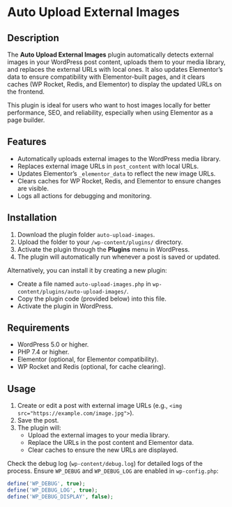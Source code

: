 # Auto Upload External Images

## Description
The **Auto Upload External Images** plugin automatically detects external images in your WordPress post content, uploads them to your media library, and replaces the external URLs with local ones. It also updates Elementor’s data to ensure compatibility with Elementor-built pages, and it clears caches (WP Rocket, Redis, and Elementor) to display the updated URLs on the frontend.

This plugin is ideal for users who want to host images locally for better performance, SEO, and reliability, especially when using Elementor as a page builder.

## Features
- Automatically uploads external images to the WordPress media library.
- Replaces external image URLs in `post_content` with local URLs.
- Updates Elementor’s `_elementor_data` to reflect the new image URLs.
- Clears caches for WP Rocket, Redis, and Elementor to ensure changes are visible.
- Logs all actions for debugging and monitoring.

## Installation
1. Download the plugin folder `auto-upload-images`.
2. Upload the folder to your `/wp-content/plugins/` directory.
3. Activate the plugin through the **Plugins** menu in WordPress.
4. The plugin will automatically run whenever a post is saved or updated.

Alternatively, you can install it by creating a new plugin:
- Create a file named `auto-upload-images.php` in `wp-content/plugins/auto-upload-images/`.
- Copy the plugin code (provided below) into this file.
- Activate the plugin in WordPress.

## Requirements
- WordPress 5.0 or higher.
- PHP 7.4 or higher.
- Elementor (optional, for Elementor compatibility).
- WP Rocket and Redis (optional, for cache clearing).

## Usage
1. Create or edit a post with external image URLs (e.g., `<img src="https://example.com/image.jpg">`).
2. Save the post.
3. The plugin will:
   - Upload the external images to your media library.
   - Replace the URLs in the post content and Elementor data.
   - Clear caches to ensure the new URLs are displayed.

Check the debug log (`wp-content/debug.log`) for detailed logs of the process. Ensure `WP_DEBUG` and `WP_DEBUG_LOG` are enabled in `wp-config.php`:
```php
define('WP_DEBUG', true);
define('WP_DEBUG_LOG', true);
define('WP_DEBUG_DISPLAY', false);
